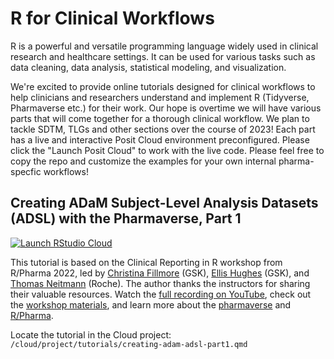 # R for Clinical Workflows

R is a powerful and versatile programming language widely used in clinical research and healthcare settings. It can be used for various tasks such as data cleaning, data analysis, statistical modeling, and visualization.

We're excited to provide online tutorials designed for clinical workflows to help clinicians and researchers understand and implement R (Tidyverse, Pharmaverse etc.) for their work. Our hope is overtime we will have various parts that will come together for a thorough clinical workflow. We plan to tackle SDTM, TLGs and other sections over the course of 2023! Each part has a live and interactive Posit Cloud environment preconfigured. Please click the "Launch Posit Cloud" to work with the live code. Please feel free to copy the repo and customize the examples for your own internal pharma-specfic workflows!

## Creating ADaM Subject-Level Analysis Datasets (ADSL) with the Pharmaverse, Part 1

[![Launch RStudio Cloud](https://img.shields.io/badge/launch-cloud-75aadb?style=flat&logo=rstudio)](https://posit.cloud/content/5698018)

This tutorial is based on the Clinical Reporting in R workshop from R/Pharma 2022, led by [Christina Fillmore](https://uk.linkedin.com/in/christina-fillmore-38a19b41?trk=public_post-text) (GSK), [Ellis Hughes](https://www.linkedin.com/in/ellishughes) (GSK), and [Thomas Neitmann](https://ch.linkedin.com/in/thomasneitmann) (Roche). The author thanks the instructors for sharing their valuable resources. Watch the [full recording on YouTube](https://www.youtube.com/watch?v=9eod8MLF5ys), check out the [workshop materials](https://github.com/pharmaverse/r-pharma2022), and learn more about the [pharmaverse](https://pharmaverse.org/) and [R/Pharma](https://rinpharma.com/).

Locate the tutorial in the Cloud project: `/cloud/project/tutorials/creating-adam-adsl-part1.qmd`
